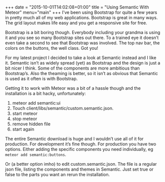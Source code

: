 +++
date = "2015-10-01T14:02:08+01:00"
title = "Using Semantic With Meteor"
menu="main"
+++
I’ve been using Bootstrap for quite a few years in pretty much all of my web applications. Bootstrap is great in many ways. The grid layout makes life easy and you get a responsive site for free.

Bootstrap is a bit boring though. Everybody including your grandma is using it and you see so many Bootstrap sites out there. To a trained eye it doesn’t even take a second to see that Bootstrap was involved. The top nav bar, the colors on the buttons, the well class. Got you!

For my latest project I decided to take a look at Semantic instead and I like it. Semantic isn’t as widely spread (yet) as Bootstrap and the design is just a bit nicer I think. Some of the components are more ambitious than Bootstrap’s. Also the theaming is better, so it isn’t as obvious that Semantic is used as it often is with Bootstrap.

Getting it to work with Meteor was a bit of a hassle though and the installation is a bit hacky, unfortunately:

1. meteor add semantic:ui
2. Touch client/libs/semantic/custom.semantic.json.
3. start meteor
4. stop meteor
5. remove hidden file
6. start again

The entire Semantic download is huge and I wouldn’t use all of it for production. For development it’s fine though. For production you have two options. Either adding the specific components you need individually, eg `meteor add semantic:buttons`.

Or (a better option imho) to edit custom.semantic.json. The file is a regular json file, listing the components and themes in Semantic. Just set true or false to the parts you want an rerun the installation.



